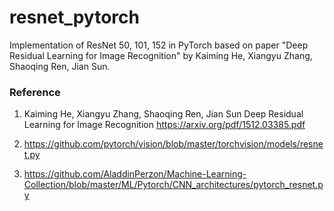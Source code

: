 # resnet_pytorch
Implementation of ResNet 50, 101, 152 in PyTorch based on paper "Deep Residual Learning for Image Recognition" by Kaiming He, Xiangyu Zhang, Shaoqing Ren, Jian Sun.

### Reference
1. Kaiming He, Xiangyu Zhang, Shaoqing Ren, Jian Sun Deep Residual Learning for Image Recognition https://arxiv.org/pdf/1512.03385.pdf

2. https://github.com/pytorch/vision/blob/master/torchvision/models/resnet.py

3. https://github.com/AladdinPerzon/Machine-Learning-Collection/blob/master/ML/Pytorch/CNN_architectures/pytorch_resnet.py